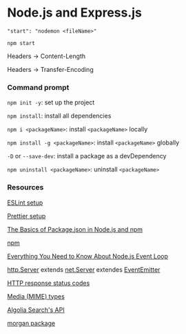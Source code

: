 # Node.js and Express.js

`"start": "nodemon <fileName>"`

`npm start`

Headers &rarr; Content-Length

Headers &rarr; Transfer-Encoding

### Command prompt

`npm init -y`: set up the project

`npm install`: install all dependencies

`npm i <packageName>`: install `<packageName>` locally

`npm install -g <packageName>`: install `<packageName>` globally

`-D` or `--save-dev`: install a package as a devDependency

`npm uninstall <packageName>`: uninstall `<packageName>`

### Resources

[ESLint setup](https://www.youtube.com/watch?v=SYSZi_nQzxk&ab_channel=WittCode)

[Prettier setup](https://www.youtube.com/watch?v=__eiQumLOEo&t=222s&ab_channel=CodingWithAdam)

[The Basics of Package.json in Node.js and npm](https://nodesource.com/blog/the-basics-of-package-json-in-node-js-and-npm)

[npm](https://www.npmjs.com/)

[Everything You Need to Know About Node.js Event Loop](https://youtu.be/PNa9OMajw9w?si=ls5ZN1ellq1gdQcN)

[http.Server](https://nodejs.org/api/http.html#class-httpserver) extends [net.Server](https://nodejs.org/api/net.html#class-netserver) extendes [EventEmitter](https://nodejs.org/api/events.html#class-eventemitter)

[HTTP response status codes](https://developer.mozilla.org/en-US/docs/Web/HTTP/Status)

[Media (MIME) types](https://developer.mozilla.org/en-US/docs/Web/HTTP/MIME_types)

[Algolia Search's API](https://hn.algolia.com/api)

[morgan package](https://www.npmjs.com/package/morgan)
